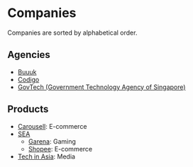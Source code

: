 # Companies

Companies are sorted by alphabetical order.

## Agencies

- [Buuuk](https://buuuk.com)
- [Codigo](https://www.codigo.co)
- [GovTech (Government Technology Agency of Singapore)](https://www.tech.gov.sg)

## Products

- [Carousell](https://carousell.com): E-commerce
- [SEA](http://www.seagroup.com)
  - [Garena](https://www.garena.sg): Gaming
  - [Shopee](https://shopee.sg): E-commerce
- [Tech in Asia](https://www.techinasia.com): Media
